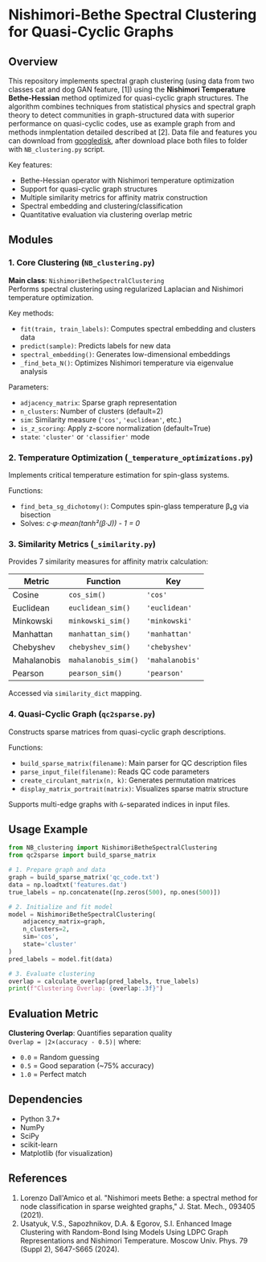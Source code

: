 # Nishimori-Bethe Spectral Clustering for Quasi-Cyclic Graphs

## Overview
This repository implements spectral graph clustering (using data from two classes cat and dog GAN feature, [1]) using the **Nishimori Temperature Bethe-Hessian** method optimized for quasi-cyclic graph structures. The algorithm combines techniques from statistical physics and spectral graph theory to detect communities in graph-structured data with superior performance on quasi-cyclic codes, use as example graph from and methods inmplentation detailed described at [2]. Data file and features you can download from [googledisk](https://drive.google.com/drive/folders/1b-Csoy27ATPN--F6CHJV4vznCieFwNL7?usp=share_link), after download place both files to folder with `NB_clustering.py` script.

Key features:
- Bethe-Hessian operator with Nishimori temperature optimization
- Support for quasi-cyclic graph structures
- Multiple similarity metrics for affinity matrix construction
- Spectral embedding and clustering/classification
- Quantitative evaluation via clustering overlap metric

## Modules

### 1. Core Clustering (`NB_clustering.py`)
**Main class**: `NishimoriBetheSpectralClustering`  
Performs spectral clustering using regularized Laplacian and Nishimori temperature optimization.

Key methods:
- `fit(train, train_labels)`: Computes spectral embedding and clusters data
- `predict(sample)`: Predicts labels for new data
- `spectral_embedding()`: Generates low-dimensional embeddings
- `_find_beta_N()`: Optimizes Nishimori temperature via eigenvalue analysis

Parameters:
- `adjacency_matrix`: Sparse graph representation
- `n_clusters`: Number of clusters (default=2)
- `sim`: Similarity measure (`'cos'`, `'euclidean'`, etc.)
- `is_z_scoring`: Apply z-score normalization (default=True)
- `state`: `'cluster'` or `'classifier'` mode

### 2. Temperature Optimization (`_temperature_optimizations.py`)
Implements critical temperature estimation for spin-glass systems.

Functions:
- `find_beta_sg_dichotomy()`: Computes spin-glass temperature βₛg via bisection
- Solves: _c·φ·mean(tanh²(β·J)) - 1 = 0_

### 3. Similarity Metrics (`_similarity.py`)
Provides 7 similarity measures for affinity matrix calculation:

| Metric        | Function          | Key        |
|---------------|-------------------|------------|
| Cosine        | `cos_sim()`       | `'cos'`    |
| Euclidean     | `euclidean_sim()` | `'euclidean'` |
| Minkowski     | `minkowski_sim()` | `'minkowski'` |
| Manhattan     | `manhattan_sim()` | `'manhattan'` |
| Chebyshev     | `chebyshev_sim()` | `'chebyshev'` |
| Mahalanobis   | `mahalanobis_sim()`| `'mahalanobis'` |
| Pearson       | `pearson_sim()`   | `'pearson'` |

Accessed via `similarity_dict` mapping.

### 4. Quasi-Cyclic Graph  (`qc2sparse.py`)
Constructs sparse matrices from quasi-cyclic graph descriptions.

Functions:
- `build_sparse_matrix(filename)`: Main parser for QC description files
- `parse_input_file(filename)`: Reads QC code parameters
- `create_circulant_matrix(n, k)`: Generates permutation matrices
- `display_matrix_portrait(matrix)`: Visualizes sparse matrix structure

Supports multi-edge graphs with `&`-separated indices in input files.

## Usage Example

```python
from NB_clustering import NishimoriBetheSpectralClustering
from qc2sparse import build_sparse_matrix

# 1. Prepare graph and data
graph = build_sparse_matrix('qc_code.txt')
data = np.loadtxt('features.dat')
true_labels = np.concatenate([np.zeros(500), np.ones(500)])

# 2. Initialize and fit model
model = NishimoriBetheSpectralClustering(
    adjacency_matrix=graph,
    n_clusters=2,
    sim='cos',
    state='cluster'
)
pred_labels = model.fit(data)

# 3. Evaluate clustering
overlap = calculate_overlap(pred_labels, true_labels)
print(f"Clustering Overlap: {overlap:.3f}")
```

## Evaluation Metric
**Clustering Overlap**: Quantifies separation quality  
`Overlap = |2×(accuracy - 0.5)|` where:
- `0.0` = Random guessing
- `0.5` = Good separation (~75% accuracy)
- `1.0` = Perfect match

## Dependencies
- Python 3.7+
- NumPy
- SciPy
- scikit-learn
- Matplotlib (for visualization)

## References
1.  Lorenzo Dall'Amico et al. "Nishimori meets Bethe: a spectral method for node classification in sparse weighted graphs," J. Stat. Mech., 093405 (2021). 
2. Usatyuk, V.S., Sapozhnikov, D.A. & Egorov, S.I. Enhanced Image Clustering with Random-Bond Ising Models Using LDPC Graph Representations and Nishimori Temperature. Moscow Univ. Phys. 79 (Suppl 2), S647-S665 (2024).  
